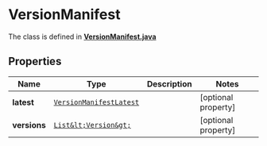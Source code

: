 

# VersionManifest

The class is defined in **[VersionManifest.java](../../src/main/java/org/openapitools/model/VersionManifest.java)**

## Properties

Name | Type | Description | Notes
------------ | ------------- | ------------- | -------------
**latest** | [`VersionManifestLatest`](VersionManifestLatest.md) |  |  [optional property]
**versions** | [`List&lt;Version&gt;`](Version.md) |  |  [optional property]




